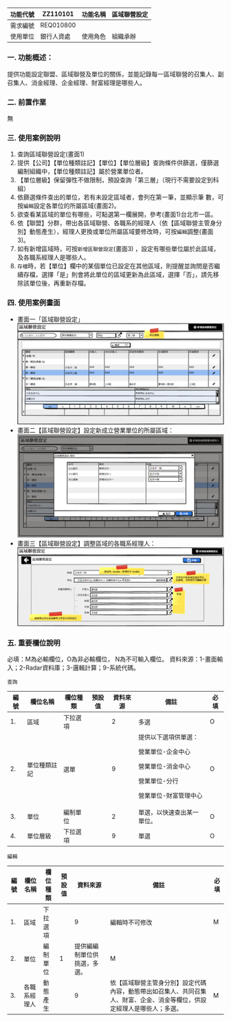|功能代號|ZZ110101|功能名稱|區域聯營設定|
|--|--|--|--|
|需求編號|REQ010800|||
|使用單位|銀行人資處|使用角色|組織承辦|
### 一. 功能概述：
提供功能設定聯盟、區域聯營及單位的關係，並能記錄每一區域聯營的召集人、副召集人、消金經理、企金經理、財富經理是哪些人。

### 二. 前置作業
無
### 三. 使用案例說明
1. 查詢區域聯營設定(畫面1)
  1. 提供【公司】【單位種類註記】【單位】【單位層級】查詢條件供篩選，僅篩選編制組織中，【單位種類註記】屬於營業單位者。
  2.	【單位層級】保留彈性不做限制，預設查詢「第三層」（現行不需要設定到科組）
  3.	依篩選條件查出的單位，若有未設定區域者，會列在第一筆，並顯示筆 數，可按`編輯`設定各單位的所屬區域(畫面2)。
  4.	欲查看某區域的單位有哪些，可點選第一欄展開，參考(畫面1)台北市一區。
2.	依【聯盟】分群，帶出各區域聯營、各職系的經理人（依【區域聯營主管身分別】動態產生），經理人更換或單位所屬區域要修改時，可按`編輯`調整(畫面3)。
3.	如有新增區域時，可按`新增區聯營設定`(畫面3) ，設定有哪些單位屬於此區域，及各職系經理人是哪些人。
4. `存檔`時，若【單位】欄中的某個單位已設定在其他區域，則提醒並詢問是否繼續存檔，選擇「是」則會將此單位的區域更新為此區域，選擇「否」，請先移除該單位後，再重新存檔。

### 四. 使用案例畫面
* 畫面一「區域聯營設定」
![](區域聯營設定.png)
* 畫面二【區域聯營設定】設定新成立營業單位的所屬區域：
![](區域聯營設定明細-單位未設定到區域.png)
* 畫面三【區域聯營設定】調整區域的各職系經理人：
![](區域聯營設定明細.png)

### 五. 重要欄位說明
必填：M為必輸欄位，O為非必輸欄位， N為不可輸入欄位。
資料來源：1-畫面輸入；2-Radar資料庫；3-邏輯計算；9-系統代碼。

`查詢`

|編號|欄位名稱|欄位種類|預設值|資料來源|備註|必填|
|--|--|--|--|--|--|--|
|1.	|區域|下拉選項||2|多選|O|
|2.	|單位種類註記|選單||9|提供以下選項供單選：<P>營業單位-企金中心<P>營業單位-消金中心<P>營業單位-分行<P>營業單位-財富管理中心|O|
|3.|單位|編制單位||2|單選，以快速查出某一單位。|O|
|4.|單位層級|下拉選項||9|單選|O|

`編輯`

|編號|欄位名稱|欄位種類|預設值|資料來源|備註|必填|
|--|--|--|--|--|--|--|
|1.|區域|下拉選項||9|編輯時不可修改|M|
|2.|單位|編制單位|1|提供編編制單位供挑選，多選。|M|
|3.|各職系經理人|動態產生||9|依【區域聯營主管身分別】設定代碼內容，動態帶出如召集人、共同召集人、財富、企金、消金等欄位，供設定經理人是哪些人；多選。|M|
